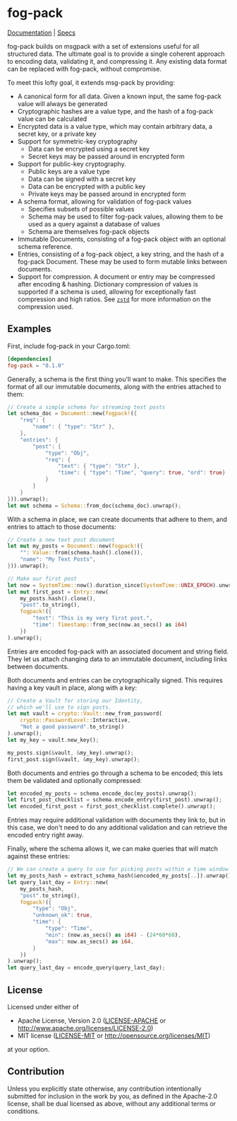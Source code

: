 # fog-pack

[Documentation](docs.rs/fog-pack) | [Specs](docs.rs/fog-pack/0.1.0/fog-pack/spec/index.html)

fog-pack builds on msgpack with a set of extensions useful for all structured 
data. The ultimate goal is to provide a single coherent approach to encoding 
data, validating it, and compressing it. Any existing data format can be 
replaced with fog-pack, without compromise.

To meet this lofty goal, it extends msg-pack by providing:

- A canonical form for all data. Given a known input, the same fog-pack value 
	will always be generated
- Cryptographic hashes are a value type, and the hash of a fog-pack value can 
	be calculated
- Encrypted data is a value type, which may contain arbitrary data, a secret 
	key, or a private key
- Support for symmetric-key cryptography
	- Data can be encrypted using a secret key
	- Secret keys may be passed around in encrypted form
- Support for public-key cryptography.
	- Public keys are a value type
	- Data can be signed with a secret key
	- Data can be encrypted with a public key
	- Private keys may be passed around in encrypted form
- A schema format, allowing for validation of fog-pack values
	- Specifies subsets of possible values
	- Schema may be used to filter fog-pack values, allowing them to be used as a 
		query against a database of values
	- Schema are themselves fog-pack objects
- Immutable Documents, consisting of a fog-pack object with an optional schema 
	reference.
- Entries, consisting of a fog-pack object, a key string, and the hash of a 
	fog-pack Document. These may be used to form mutable links between documents.
- Support for compression. A document or entry may be compressed after encoding 
	& hashing. Dictionary compression of values is supported if a schema is used, 
	allowing for exceptionally fast compression and high ratios. See 
	[`zstd`](https://facebook.github.io/zstd/) for more information on the 
	compression used.

## Examples

First, include fog-pack in your Cargo.toml: 

```toml
[dependencies]
fog-pack = "0.1.0"
```

Generally, a schema is the first thing you'll want to make. This specifies the 
format of all our immutable documents, along with the entries attached to them:

```rust
// Create a simple schema for streaming text posts
let schema_doc = Document::new(fogpack!({
    "req": {
        "name": { "type": "Str" },
    },
    "entries": {
        "post": {
            "type": "Obj",
            "req": {
                "text": { "type": "Str" },
                "time": { "type": "Time", "query": true, "ord": true}
            }
        }
    }
})).unwrap();
let mut schema = Schema::from_doc(schema_doc).unwrap();
```

With a schema in place, we can create documents that adhere to them, and entries 
to attach to those documents:

```rust
// Create a new text post document
let mut my_posts = Document::new(fogpack!({
    "": Value::from(schema.hash().clone()),
    "name": "My Text Posts",
})).unwrap();

// Make our first post
let now = SystemTime::now().duration_since(SystemTime::UNIX_EPOCH).unwrap();
let mut first_post = Entry::new(
    my_posts.hash().clone(), 
    "post".to_string(),
    fogpack!({
        "text": "This is my very first post.",
        "time": Timestamp::from_sec(now.as_secs() as i64)
    })
).unwrap();
```

Entries are encoded fog-pack with an associated document and string field. They 
let us attach changing data to an immutable document, including links between 
documents.

Both documents and entries can be crytographically signed. This requires having 
a key vault in place, along with a key:

```rust
// Create a Vault for storing our Identity,
// which we'll use to sign posts.
let mut vault = crypto::Vault::new_from_password(
    crypto::PasswordLevel::Interactive,
    "Not a good password".to_string()
).unwrap();
let my_key = vault.new_key();

my_posts.sign(&vault, &my_key).unwrap();
first_post.sign(&vault, &my_key).unwrap();
```

Both documents and entries go through a schema to be encoded; this 
lets them be validated and optionally compressed:

```rust
let encoded_my_posts = schema.encode_doc(my_posts).unwrap();
let first_post_checklist = schema.encode_entry(first_post).unwrap();
let encoded_first_post = first_post_checklist.complete().unwrap();
```

Entries may require additional validation with documents they link to, but in 
this case, we don't need to do any additional validation and can retrieve the 
encoded entry right away.

Finally, where the schema allows it, we can make queries that will match against 
these entries:

```rust
// We can create a query to use for picking posts within a time window
let my_posts_hash = extract_schema_hash(&encoded_my_posts[..]).unwrap().unwrap();
let query_last_day = Entry::new(
    my_posts_hash,
    "post".to_string(),
    fogpack!({
        "type": "Obj",
        "unknown_ok": true,
        "time": {
            "type": "Time",
            "min": (now.as_secs() as i64) - (24*60*60),
            "max": now.as_secs() as i64,
        }
    })
).unwrap();
let query_last_day = encode_query(query_last_day);
```

## License

Licensed under either of

- Apache License, Version 2.0
	([LICENSE-APACHE](LICENSE-APACHE) or http://www.apache.org/licenses/LICENSE-2.0)
- MIT license
	([LICENSE-MIT](LICENSE-MIT) or http://opensource.org/licenses/MIT)

at your option.

## Contribution

Unless you explicitly state otherwise, any contribution intentionally submitted
for inclusion in the work by you, as defined in the Apache-2.0 license, shall be
dual licensed as above, without any additional terms or conditions.
